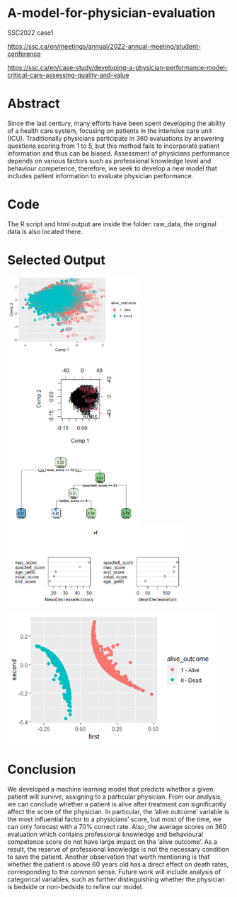 # A-model-for-physician-evaluation
SSC2022 case1 

https://ssc.ca/en/meetings/annual/2022-annual-meeting/student-conference

https://ssc.ca/en/case-study/developing-a-physician-performance-model-critical-care-assessing-quality-and-value 

# Abstract
Since the last century, many efforts have been spent developing the ability of a
health care system, focusing on patients in the intensive care unit (ICU). Traditionally
physicians participate in 360 evaluations by answering questions scoring
from 1 to 5, but this method fails to incorporate patient information and thus can
be biased. Assessment of physicians performance depends on various factors such
as professional knowledge level and behaviour competence, therefore, we seek
to develop a new model that includes patient information to evaluate physician
performance.

# Code
The R script and html output are inside the folder: raw_data, 
the original data is also located there.

# Selected Output

<img src="thepaper/ggpcaplot.png" align="center" width="300">

<img src="thepaper/biplot.png" align="center" width="300">
<img src="thepaper/classificationTree.png" align="center" width="300">
<img src="thepaper/rf.png" align="center" width="400">



![DMS](thepaper/dms.png)

# Conclusion
We developed a machine learning model that predicts whether a given patient will survive, assigning
to a particular physician. From our analysis, we can conclude whether a patient is alive after
treatment can significantly affect the score of the physician.
In particular, the ’alive outcome’ variable is the most influential factor to a physicians’ score, but
most of the time, we can only forecast with a 70% correct rate. Also, the average scores on 360
evaluation which contains professional knowledge and behavioural competence score do not have
large impact on the ’alive outcome’. As a result, the reserve of professional knowledge is not the
necessary condition to save the patient. Another observation that worth mentioning is that whether
the patient is above 60 years old has a direct effect on death rates, corresponding to the common sense.
Future work will include analysis of categorical variables, such as further distinguishing whether the
physician is bedside or non-bedside to refine our model.
